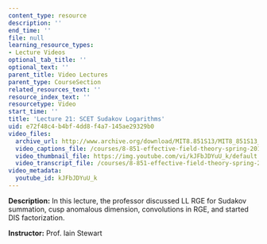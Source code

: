 ```yaml
---
content_type: resource
description: ''
end_time: ''
file: null
learning_resource_types:
- Lecture Videos
optional_tab_title: ''
optional_text: ''
parent_title: Video Lectures
parent_type: CourseSection
related_resources_text: ''
resource_index_text: ''
resourcetype: Video
start_time: ''
title: 'Lecture 21: SCET Sudakov Logarithms'
uid: e72f48c4-b4bf-4dd8-f4a7-145ae29329b0
video_files:
  archive_url: http://www.archive.org/download/MIT8.851S13/MIT8_851S13_lec21_300k.mp4
  video_captions_file: /courses/8-851-effective-field-theory-spring-2013/854fcfd1db215cc88fdd9b7343de570d_kJFbJDYuU_k.vtt
  video_thumbnail_file: https://img.youtube.com/vi/kJFbJDYuU_k/default.jpg
  video_transcript_file: /courses/8-851-effective-field-theory-spring-2013/d2b8bd4176b2cd98ffc0d1352856e8d6_kJFbJDYuU_k.pdf
video_metadata:
  youtube_id: kJFbJDYuU_k
---
```


**Description:** In this lecture, the professor discussed LL RGE for Sudakov summation, cusp anomalous dimension, convolutions in RGE, and started DIS factorization.

**Instructor:** Prof. Iain Stewart
